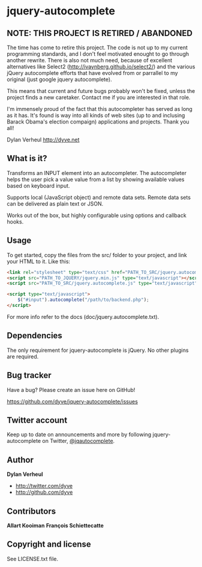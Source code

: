 jquery-autocomplete
===================

NOTE: THIS PROJECT IS RETIRED / ABANDONED
-----------------------------------------

The time has come to retire this project. The code is not up to my current programming standards, and I don't feel motivated enought to go through another rewrite. There is also not much need, because of excellent alternatives like Select2 (http://ivaynberg.github.io/select2/) and the various jQuery autocomplete efforts that have evolved from or parrallel to my original (just google jquery autocomplete).

This means that current and future bugs probably won't be fixed, unless the project finds a new caretaker. Contact me if you are interested in that role.

I'm immensely proud of the fact that this autocompleter has served as long as it has. It's found is way into all kinds of web sites (up to and inclusing Barack Obama's election compaign) applications and projects. Thank you all!

Dylan Verheul
http://dyve.net


What is it?
-----------

Transforms an INPUT element into an autocompleter. The autocompleter helps the user pick a value value from a list by showing available values based on keyboard input.

Supports local (JavaScript object) and remote data sets. Remote data sets can be delivered as plain text or JSON.

Works out of the box, but highly configurable using options and callback hooks.


Usage
-----

To get started, copy the files from the src/ folder to your project, and link your HTML to it. Like this:

``` html
<link rel="stylesheet" type="text/css" href="PATH_TO_SRC/jquery.autocomplete.css">
<script src="PATH_TO_JQUERY/jquery.min.js" type="text/javascript"></script>
<script src="PATH_TO_SRC/jquery.autocomplete.js" type="text/javascript"></script>

<script type="text/javascript">
    $("#input").autocomplete("/path/to/backend.php");
</script>
```

For more info refer to the docs (doc/jquery.autocomplete.txt).


Dependencies
------------

The only requirement for jquery-autocomplete is jQuery. No other plugins are required.


Bug tracker
-----------

Have a bug? Please create an issue here on GitHub!

https://github.com/dyve/jquery-autocomplete/issues


Twitter account
---------------

Keep up to date on announcements and more by following jquery-autocomplete on Twitter, <a href="http://twitter.com/jqautocomplete">@jqautocomplete</a>.


Author
------

**Dylan Verheul**

+ http://twitter.com/dyve
+ http://github.com/dyve


Contributors
------------

**Allart Kooiman**
**François Schiettecatte**


Copyright and license
---------------------

See LICENSE.txt file.
